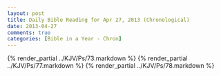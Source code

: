 ```yaml
---
layout: post
title: Daily Bible Reading for Apr 27, 2013 (Chronological)
date: 2013-04-27
comments: true
categories: [Bible in a Year - Chron]
---
```

{% render_partial ../KJV/Ps/73.markdown %}
{% render_partial ../KJV/Ps/77.markdown %}
{% render_partial ../KJV/Ps/78.markdown %}
